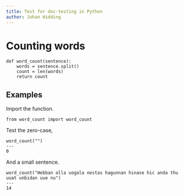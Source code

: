 ```yaml
---
title: Test for doc-testing in Python
author: Johan Hidding
---
```


# Counting words

``` {.python file=word_count.py}
def word_count(sentence):
    words = sentence.split()
    count = len(words)
    return count
```

## Examples

Import the function.

``` {.python #test-word-count}
from word_count import word_count
```

Test the zero-case,

``` {.python .doctest #test-word-count}
word_count("")
---
0
```

And a small sentence.

``` {.python .doctest #test-word-count}
word_count("Hebban olla uogala nestas hagunnan hinase hic anda thu uuat unbidan uue nu")
---
14
```
